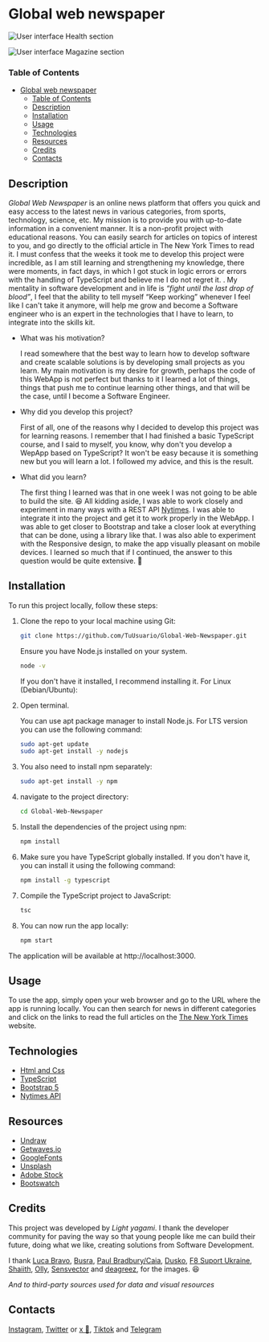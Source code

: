 # Global web newspaper

![User interface Health section](https://i.imgur.com/Bpwhyjz.png)

![User interface Magazine section](https://i.imgur.com/IMQutj1.png)

### Table of Contents
- [Global web newspaper](#global-web-newspaper)
    - [Table of Contents](#table-of-contents)
  - [Description](#description)
  - [Installation](#installation)
  - [Usage](#usage)
  - [Technologies](#technologies)
  - [Resources](#resources)
  - [Credits](#credits)
  - [Contacts](#contacts)

## Description
_Global Web Newspaper_ is an online news platform that offers you quick and easy access to the latest news in various categories, from sports, technology, science, etc. My mission is to provide you with up-to-date information in a convenient manner. It is a non-profit project with educational reasons. You can easily search for articles on topics of interest to you, and go directly to the official article in The New York Times to read it. I must confess that the weeks it took me to develop this project were incredible, as I am still learning and strengthening my knowledge, there were moments, in fact days, in which I got stuck in logic errors or errors with the handling of TypeScript and believe me I do not regret it. . My mentality in software development and in life is *“fight until the last drop of blood”*, I feel that the ability to tell myself “Keep working” whenever I feel like I can't take it anymore, will help me grow and become a Software engineer who is an expert in the technologies that I have to learn, to integrate into the skills kit.


- What was his motivation?

     I read somewhere that the best way to learn how to develop software and create scalable solutions is by developing small projects as you learn. My main motivation is my desire for growth, perhaps the code of this WebApp is not perfect but thanks to it I learned a lot of things, things that push me to continue learning other things, and that will be the case, until I become a Software Engineer.

- Why did you develop this project?

     First of all, one of the reasons why I decided to develop this project was for learning reasons. I remember that I had finished a basic TypeScript course, and I said to myself, you know, why don't you develop a WepApp based on TypeScript? It won't be easy because it is something new but you will learn a lot. I followed my advice, and this is the result.
    
- What did you learn?

     The first thing I learned was that in one week I was not going to be able to build the site. 😆
     All kidding aside, I was able to work closely and experiment in many ways with a REST API [Nytimes](https://developer.nytimes.com/). I was able to integrate it into the project and get it to work properly in the WebApp. I was able to get closer to Bootstrap and take a closer look at everything that can be done, using a library like that. I was also able to experiment with the Responsive design, to make the app visually pleasant on mobile devices. I learned so much that if I continued, the answer to this question would be quite extensive. 🤦

## Installation

To run this project locally, follow these steps:

1. Clone the repo to your local machine using Git:
    
     ```bash
     git clone https://github.com/TuUsuario/Global-Web-Newspaper.git
     ```

     Ensure you have Node.js installed on your system.

     ```bash
     node -v
     ```

     If you don't have it installed, I recommend installing it. For Linux (Debian/Ubuntu):

2. Open terminal.
    
     You can use apt package manager to install Node.js. For LTS version you can use the following command:

     ```bash
     sudo apt-get update
     sudo apt-get install -y nodejs
     ```

3. You also need to install npm separately:

     ```bash
     sudo apt-get install -y npm
     ```

4. navigate to the project directory:

     ```bash
     cd Global-Web-Newspaper
     ```

5. Install the dependencies of the project using npm:

     ```bash
     npm install
     ```

6. Make sure you have TypeScript globally installed. If you don't have it, you can install it using the following command:

     ```bash
     npm install -g typescript
     ```

7. Compile the TypeScript project to JavaScript:

     ```bash
     tsc
     ```

8. You can now run the app locally:

     ```bash
     npm start
     ```

The application will be available at http://localhost:3000.

## Usage

To use the app, simply open your web browser and go to the URL where the app is running locally. You can then search for news in different categories and click on the links to read the full articles on the [The New York Times](https://www.nytimes.com/) website.

## Technologies
* [Html and Css](https://developer.mozilla.org/es/docs/Learn/Front-end_web_developer)
* [TypeScript](https://www.typescriptlang.org/docs/)
* [Bootstrap 5](https://getbootstrap.com/docs/5.3/getting-started/introduction/)
* [Nytimes API](https://developer.nytimes.com/)

## Resources
* [Undraw](https://undraw.co/)
* [Getwaves.io](https://getwaves.io/)
* [GoogleFonts](https://fonts.google.com/)
* [Unsplash](https://unsplash.com/es)
* [Adobe Stock](https://stock.adobe.com/es/)
* [Bootswatch](https://bootswatch.com/)

## Credits

This project was developed by *Light yagami*. I thank the developer community for paving the way so that young people like me can build their future, doing what we like, creating solutions from Software Development.

I thank [Luca Bravo](https://unsplash.com/es/@lucabravo), [Busra](https://stock.adobe.com/es/contributor/207266219/busra?load_type=author&prev_url=detail), [Paul Bradbury/Caia](https://stock.adobe.com/es/contributor/209253708/paul-bradbury-caia-image?load_type=author&prev_url=detail), [Dusko](https://stock.adobe.com/es/contributor/205764808/dusko?load_type=author&prev_url=detail), [F8 Suport Ukraine](https://stock.adobe.com/es/contributor/205913817/f8-suport-ukraine?load_type=author&prev_url=detail), [Shaiith](https://stock.adobe.com/es/contributor/202332990/shaiith?load_type=author&prev_url=detail), [Olly](https://stock.adobe.com/es/contributor/200460681/olly?load_type=author&prev_url=detail), [Sensvector](https://stock.adobe.com/es/contributor/207263369/sensvector?load_type=author&prev_url=detail) and [deagreez](https://stock.adobe.com/es/contributor/205509864/deagreez?load_type=author&prev_url=detail), for the images. 😆

*And to third-party sources used for data and visual resources*

## Contacts

[Instagram](https://www.instagram.com/liightyagami_/), [Twitter](https://twitter.com/lighty4gami1) or [x 🤦](https://twitter.com/lighty4gami1), [ Tiktok](https://www.tiktok.com/@systemf4iled?lang=es) and [Telegram](https://t.me/desarrollofront3nd)